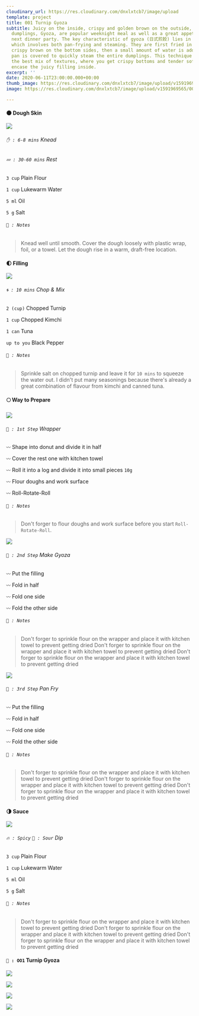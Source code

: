 ```yaml
---
cloudinary_url: https://res.cloudinary.com/dnxlxtcb7/image/upload
template: project
title: 001 Turnip Gyoza
subtitle: Juicy on the inside, crispy and golden brown on the outside, these pan-fried
  dumplings, Gyoza, are popular weeknight meal as well as a great appetizer for your
  next dinner party. The key characteristic of gyoza (日式煎餃) lies in its cooking method,
  which involves both pan-frying and steaming. They are first fried in a hot pan until
  crispy brown on the bottom sides, then a small amount of water is added before the
  pan is covered to quickly steam the entire dumplings. This technique gives gyoza
  the best mix of textures, where you get crispy bottoms and tender soft tops that
  encase the juicy filling inside.
excerpt: ''
date: 2020-06-11T23:00:00.000+00:00
thumb_image: https://res.cloudinary.com/dnxlxtcb7/image/upload/v1591969567/001%20Turnip%20Gyoza/Website-Thumb.png
image: https://res.cloudinary.com/dnxlxtcb7/image/upload/v1591969565/001%20Turnip%20Gyoza/IMG_0167.jpg

---
```

#### 🌑 Dough Skin

<div class = "section-wrapper">

<div class = "media-wrapper">

<img src="https://res.cloudinary.com/dnxlxtcb7/image/upload/v1592429810/Recipes/001%20Turnip%20Gyoza/Dough-gif.gif" />

</div>

<div class = "text-wrapper">

###### `✋ : 6-8 mins` Knead

###### `💤 : 30-60 mins` Rest

`3 cup` Plain Flour <br>

`1 cup` Lukewarm Water <br>

`5 ml` Oil <br>

`5 g` Salt <br>

###### `📝 : Notes`

> Knead well until smooth. Cover the dough loosely with plastic wrap, foil, or a towel. Let the dough rise in a warm, draft-free location.

</div>

</div>

#### 🌓 Filling

<div class = "section-wrapper">

<div class = "media-wrapper">

<img src="https://res.cloudinary.com/dnxlxtcb7/image/upload/v1592493713/Recipes/001%20Turnip%20Gyoza/IMG_0165.jpg"/>

</div>

<div class = "text-wrapper">

###### `🌀 : 10 mins` Chop & Mix

`2 (cup)` Chopped Turnip <br>

`1 cup` Chopped Kimchi <br>

`1 can` Tuna

`up to you` Black Pepper <br>

###### `📝 : Notes`

> Sprinkle salt on chopped turnip and leave it for `10 mins` to squeeze the water out. I  didn't put many seasonings because there's already a great combination of flavour from kimchi and canned tuna.

</div>

</div>

#### 🌕 Way to Prepare

<div class = "section-wrapper">

<div class = "media-wrapper">

<img src="https://res.cloudinary.com/dnxlxtcb7/image/upload/v1592497113/Recipes/001%20Turnip%20Gyoza/wrapper-gif.gif" />

</div>

<div class = "text-wrapper">

###### `👀 : 1st Step` Wrapper

`〰️` Shape into donut and divide it in half <br>

`〰️` Cover the rest one with kitchen towel <br>

`〰️` Roll it into a log and divide it into small pieces `10g` <br>

`〰️` Flour doughs and work surface <br>

`〰️` Roll-Rotate-Roll <br>

###### `📝 : Notes`

> Don't forger to flour doughs and work surface before you start `Roll-Rotate-Roll`.

</div>

</div>

<div class = "section-wrapper">

<div class = "media-wrapper">

<img src="https://res.cloudinary.com/dnxlxtcb7/image/upload/v1592497849/Recipes/001%20Turnip%20Gyoza/make_gyoza-gif.gif" />

</div>

<div class = "text-wrapper">

###### `👀 : 2nd Step` Make Gyoza

`〰️` Put the filling<br>

`〰️` Fold in half<br>

`〰️` Fold one side<br>

`〰️` Fold the other side<br>

###### `📝 : Notes`

> Don't forger to sprinkle flour on the wrapper and place it with kitchen towel to prevent getting dried Don't forger to sprinkle flour on the wrapper and place it with kitchen towel to prevent getting dried Don't forger to sprinkle flour on the wrapper and place it with kitchen towel to prevent getting dried

</div>

</div>

<div class = "section-wrapper">

<div class = "media-wrapper">

<img src="https://res.cloudinary.com/dnxlxtcb7/image/upload/v1591969562/Recipes/001%20Turnip%20Gyoza/IMG_0165.jpg" />

</div>

<div class = "text-wrapper">

###### `👀 : 3rd Step` Pan Fry

`〰️` Put the filling<br>

`〰️` Fold in half<br>

`〰️` Fold one side<br>

`〰️` Fold the other side<br>

###### `📝 : Notes`

> Don't forger to sprinkle flour on the wrapper and place it with kitchen towel to prevent getting dried Don't forger to sprinkle flour on the wrapper and place it with kitchen towel to prevent getting dried Don't forger to sprinkle flour on the wrapper and place it with kitchen towel to prevent getting dried

</div>

</div>

#### 🌗 Sauce

<div class = "section-wrapper">

<div class = "media-wrapper">

<img src="https://res.cloudinary.com/dnxlxtcb7/image/upload/v1591969562/Recipes/001%20Turnip%20Gyoza/IMG_0165.jpg" />

</div>

<div class = "text-wrapper">

###### `🔥 : Spicy` `🍋 : Sour` Dip

`3 cup` Plain Flour<br>

`1 cup` Lukewarm Water<br>

`5 ml` Oil<br>

`5 g` Salt<br>

###### `📝 : Notes`

> Don't forger to sprinkle flour on the wrapper and place it with kitchen towel to prevent getting dried Don't forger to sprinkle flour on the wrapper and place it with kitchen towel to prevent getting dried Don't forger to sprinkle flour on the wrapper and place it with kitchen towel to prevent getting dried

</div>

</div>

#### `🥟 : OO1` Turnip Gyoza

![](https://res.cloudinary.com/dnxlxtcb7/image/upload/v1591969562/Recipes/001%20Turnip%20Gyoza/IMG_0159.jpg)

![](https://res.cloudinary.com/dnxlxtcb7/image/upload/v1591969562/Recipes/001%20Turnip%20Gyoza/IMG_0166.jpg)

![](https://res.cloudinary.com/dnxlxtcb7/image/upload/v1591969561/Recipes/001%20Turnip%20Gyoza/IMG_0161.jpg)

![](https://res.cloudinary.com/dnxlxtcb7/image/upload/v1591969562/Recipes/001%20Turnip%20Gyoza/IMG_0163.jpg)